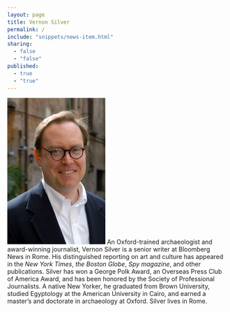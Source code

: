 ```yaml
---
layout: page
title: Vernon Silver
permalink: /
include: "snippets/news-item.html"
sharing: 
  - false
  - "false"
published: 
  - true
  - "true"
---
```


![Vernon Silver](/assets/img/vernon_silver_photo.jpg) An Oxford-trained archaeologist and award-winning journalist, Vernon Silver is a senior writer at Bloomberg News in Rome. His distinguished reporting on art and culture has appeared in the _New York Times_, _the Boston Globe_, _Spy magazine_, and other publications. Silver has won a George Polk Award, an Overseas Press Club of America Award, and has been honored by the Society of Professional Journalists. A native New Yorker, he graduated from Brown University, studied Egyptology at the American University in Cairo, and earned a master’s and doctorate in archaeology at Oxford. Silver lives in Rome.